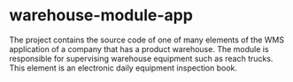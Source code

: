 # warehouse-module-app
 The project contains the source code of one of many elements of the WMS application of a company that has a product warehouse. The module is responsible for supervising warehouse equipment such as reach trucks. This element is an electronic daily equipment inspection book.
